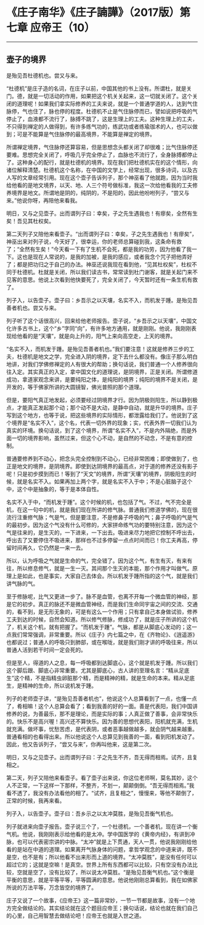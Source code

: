# 《庄子南华》《庄子諵譁》（2017版）第七章 应帝王（10）

------

## 壶子的境界

是殆见吾杜德机也。尝又与来。

“杜德机”是庄子造的名词，在庄子以前，中国其他的书上没有。所谓杜，就是关门。德，就是一切活动的作用，如果把这个机关关起来，这一切就关闭了。这个关闭的道理呢！如果我们拿实际修养的工夫来说，就是一个普通学道的人，达到气住脉停，气也住了，脉也停的程度。杜德机不止是气住脉停而已，譬如说把呼吸的气停止了，血液都不流行了，脉搏不跳了，这是生理上的工夫。这种生理上的工夫，不只得到禅定的人做得到，有许多练气功的，练武功或者练瑜珈术的人，也可以做到；可是不能算是气住脉停的最高境界，不能算是禅定的境界。

所谓禅定境界，气住脉停还算容易，但是思想念头都关闭了却很难；比气住脉停还要难。思想完全关闭了，呼吸几乎完全停止了，血脉也不流行了，全身脉搏都停止了。这种身心的配行，就是杜德机的境界。现在我们把杜德机实在的这个情形，向诸位解释清楚。杜德机这个名称，在中国的文学上，经常出现，很多诗词，以及古人写的文章经常引用。现在这个壶子告诉列子，那个神巫看了他就跑，因为当时我给他看的是地文境界，以天、地、人三个符号做标准，我这一次给他看我的工夫修养境界是地文。所谓地是阴的，纯阴的，不是阳的，因此他吩咐列子，“尝又与来。”他说你呀，再陪他来看我。

明日，又与之见壶子。出而谓列子曰：幸矣，子之先生遇我也！有瘳矣，全然有生矣！吾见其杜权矣。

第二天列子又陪他来看壶子。“出而谓列子曰：幸矣，子之先生遇我也！有瘳矣”，神巫出来对列子说，今天好了，很幸运，你的老师总算碰到我，这条命有救了；“全然有生矣！”今天看一下有了生机不会死，都是我的功劳，因为他看了我一下。这也是现在人常说的，是我的加被，是我的感应，或者我念个咒子把他弄好了；都是把功归之于自己的办法。神巫还说我现在看到他，“见其杜权矣”，杜权不同于杜德机。杜就是关闭，所以我们读古书，常常读到杜门谢客，就是关起门来不见客的意思。他说上次看到他快要死了，完全关闭了，今天暂时还有一条生机有救了。

列子入，以告壶子。壶子曰：乡吾示之以天壤，名实不入，而机发于踵。是殆见吾善者机也。尝又与来。

列子听了这个话很高兴，回来给他老师报告。壶子说，“乡吾示之以天壤”，中国文化许多古书上，这个“乡”字同“向”，有许多地方通用，就是刚刚。他说，我刚刚表现给他看的是“天壤”，就是向上升的，阳气上来向高空走，上天的境界。

“名实不入，而机发于踵。是殆见吾善者机也。”我们要注意！这就是修养三步的工夫，杜德机是地文之学，完全进入阴的境界，定下去什么都没有。像庄子那么明白地讲，对我们学佛修禅定的人有很大的帮助；换句话说，我们普通一个人修养很向往入定。其实真正的入定，拿中国文化的道理说，是阴境界，正是关闭。所谓修道成功，拿道家观念来讲，是要纯阳之体，是纯阳的境界；纯阳的境界不是关闭，是开发的，等于佛家所讲的大圆镜智，佛光普照的那个道理。

但是，要阳气真正地发起，必须要经过阴境界才行。因为阴极则阳生，所以静到极点，才能真正发起那个动；那个动不是大动，是静中自动，就是升华的境界。庄子写到这个地方，也等于说，把这些境界的实际情形，都泄露给我们了。他说到了这个境界是“名实不入”，这个名，代表一切外界的现象；实，代表外界一切我们认为真实的环境。换句话说，到了这个境界，所谓“名实不入”，不是内外隔绝，而是外面一切的境界影响，虽然过来，但这个心不动，是自然的不动念，不是有意的控制。

普通要修养到不动心，把念头完全控制到不动心，已经非常困难；即使做到了，也正是地文的境界，是阴境界。即使到达阴境界的最高点，对于道的修养还没有影子呢！只是初步摸到而已！等到了“天文”的境界，所谓“天壤”的境界，阴极阳生的时候，就是名实不入。如果再加上两个字，就是名实不入于中；不是心脏脑子这个中，这个中是抽象的，等于是本体自性。

名实不入于中，“而机发于踵”。这个时候的机，也包括了气。不过，气不完全是机，在这一句中的机，就是我们现在所讲的修气脉。普通我们修道学佛的，现在很流行注重修气脉；气是气，但是要注意，不是修鼻子呼吸的气；鼻子呼吸的气是气的最初步。因为这个气没有什么可修的，大家拼命练气功的要特别注意，因为这个气是往来的，是生灭的，一下进来，一下出去。吸进来尽力地把它控制不呼出去，呼出去了又要停住不吸进来，那样也不过多停留一点点时间而已！你工夫再高，停留时间再久，它仍然是一来一去。

所以，认为呼吸之气就是生命的气，完全错了。因为这个气，有生有灭，有来有往，所以修息修气，就是一生一灭。其间那个生灭的本能，那个作用才叫做气。原理上是如此，也是事实，大家自己去体会。所以机发于踵所指的这个气，就是我们讲气脉的气。

至于修脉呢，比气又更进一步了。脉不是血管，也离不开每一个微血管的神经，那是它的初步。真正的脉还不是微血管神经，而是我们生命同宇宙之间的交流、交通的，看不到，是无形无象的，可是有这么一个作用；只有拿自己本身做试验，修养工夫到达的时候，自然会知道。所以修气修脉，修成功了，就是庄子所讲的这个机了，机关这个机，就有把握了。“而机发于踵”。气脉，都是从脚底心发动的；这一点我们常常强调，非常重要。所以《庄子》内七篇之中，在《齐物论》、《逍遥游》也都说过；普通人的呼吸只到肺部，或在喉咙，就是我们刚才讲的呼吸往来，所以普通人活到若干时间一定会死的。

但是至人，得道的人之息，每一呼吸都到达脚底心，这个就是机发于踵。所以我们这个脚后跟、脚底心非常重要。尤其是脚底心，古人讲的至理名言：“精从足底生”这个精，不是指精虫卵脏那个精，而是精神的精，就是生命的本来。精从足底生，是精神的生命，所以说机发于踵。

列子的老师壶子讲，“是殆见吾善者机也”，他说这个人总算看到了一点，也懂一点了，肴相嘛！这个人总算会看了；看到我善的好的一面。善是代表阳，我们中国讲修养的说，为善最乐，那不是理论，而是实际的事；人真正做了善事，会非常快乐的。快乐不是高兴喔！高兴还不算快乐。因为善的思想代表阳，阳机就充满，生机就充满。做坏事，忧愁苦虑，是代表阴，或者恶事越做越多，就会阴气越来越重。普通看相的也看得出来。所以他说这个人总算见到我善的一面，看到阳机发动了。因此，他又告诉列子，“尝又与来”，你再叫他来，这是第二次。

明日，又与之见壶子。出而谓列子曰：子之先生不齐，吾无得而相焉。试齐，且复相之。

第二天，列子又陪他来看壶子。看了壶子出来说，你这位老师啊，莫名其妙，这个人不正常，一下这样一下那样，不整齐，不划一，颠颠倒倒。“吾无得而相焉。”我看不透了，我没有办法看他的相了。“试齐，且复相之”，慢慢来，等他不颠倒了，正常的时候，我再来看。

列子入，以告壶子。壶子曰：吾乡示之以太冲莫胜，是殆见吾衡气机也。

列子就进来向壶子报告。壶子说三个了，一个杜德机，一个善者机，现在讲一个衡气机。他说，我刚刚表示给他看的是太冲。学中国医学的《黄帝内经》，有讲到冲脉，也可以代表密宗讲的中脉。“太冲”就是上下贯通，天人一贯，他说我刚刚给他看的是站在中道的道理。如果离开气脉身体的问题，拿哲学观念的中道来讲，既不是空，也不是有；所以他看不出来形而上道的境界。“太冲莫胜”，是没有任何可以超过它的；这就是空嘛！是真空。世界上所有东西都可以比较，只有空没有办法比较，空就是空了，没有比较了，所以说太冲莫胜。“是殆见吾衡气机也。”这个衡是平衡的意思，就是平等平等，平等圆满的意思。他说他刚刚总算看到，我在如佛家所说的万法平等，万念皆空的境界了。

庄子又说了一个故事，《应帝王》这一篇非常妙，一节一节都是故事，没有一个地方完全做结论的。其实结论就在这个题目应帝王；换句话说，结论也就在我们自己的心里，自己用智慧去做结论吧！应帝王也就是入世之道。